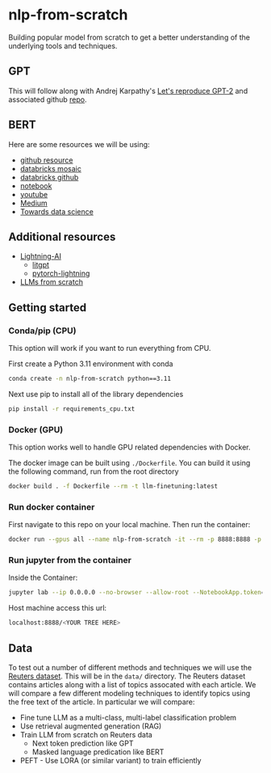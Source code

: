 # nlp-from-scratch
Building popular model from scratch to get a better understanding of the underlying tools and techniques.

## GPT
This will follow along with Andrej Karpathy's [Let's reproduce GPT-2](https://www.youtube.com/watch?v=l8pRSuU81PU&ab_channel=AndrejKarpathy) and associated github [repo](https://github.com/karpathy/build-nanogpt?tab=readme-ov-file).

## BERT
Here are some resources we will be using:
- [github resource](https://coaxsoft.com/blog/building-bert-with-pytorch-from-scratch)
- [databricks mosaic](https://mosaicbert.github.io/)
- [databricks github](https://github.com/mosaicml/examples/tree/main/examples/benchmarks/bert)
- [notebook](https://github.com/antonio-f/BERT_from_scratch)
- [youtube](https://www.youtube.com/watch?v=v5cyVwAXR1I&ab_channel=UygarKurt)
- [Medium](https://medium.com/data-and-beyond/complete-guide-to-building-bert-model-from-sratch-3e6562228891)
- [Towards data science](https://towardsdatascience.com/how-to-train-a-bert-model-from-scratch-72cfce554fc6)

## Additional resources
- [Lightning-AI](https://github.com/Lightning-AI)
    - [litgpt](https://github.com/Lightning-AI/litgpt)
    - [pytorch-lightning](https://github.com/Lightning-AI/pytorch-lightning)
- [LLMs from scratch](https://github.com/rasbt/LLMs-from-scratch)

## Getting started

### Conda/pip (CPU)

This option will work if you want to run everything from CPU.

First create a Python 3.11 environment with conda

```bash
conda create -n nlp-from-scratch python==3.11
```

Next use pip to install all of the library dependencies

```bash
pip install -r requirements_cpu.txt
```

### Docker (GPU)

This option works well to handle GPU related dependencies with Docker.

The docker image can be built using `./Dockerfile`. You can build it using the following command, run from the root directory

```bash
docker build . -f Dockerfile --rm -t llm-finetuning:latest
```

### Run docker container

First navigate to this repo on your local machine. Then run the container:

```bash
docker run --gpus all --name nlp-from-scratch -it --rm -p 8888:8888 -p 8501:8501 -p 8000:8000 --entrypoint /bin/bash -w /nlp-from-scratch -v $(pwd):/nlp-from-scratch -v ~/huggingface_models:/root/huggingface_models llm-finetuning:latest
```

### Run jupyter from the container
Inside the Container:
```bash
jupyter lab --ip 0.0.0.0 --no-browser --allow-root --NotebookApp.token=''
```

Host machine access this url:
```bash
localhost:8888/<YOUR TREE HERE>
```

## Data

To test out a number of different methods and techniques we will use the [Reuters dataset](https://kdd.ics.uci.edu/databases/reuters21578/reuters21578.html). This will be in the `data/` directory. The Reuters dataset contains articles along with a list of topics assocated with each article. We will compare a few different modeling techniques to identify topics using the free text of the article. In particular we will compare:
- Fine tune LLM as a multi-class, multi-label classification problem
- Use retrieval augmented generation (RAG)
- Train LLM from scratch on Reuters data
    - Next token prediction like GPT
    - Masked language predication like BERT
- PEFT - Use LORA (or similar variant) to train efficiently